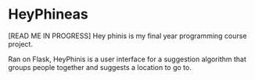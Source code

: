 # HeyPhineas
[READ ME IN PROGRESS]
Hey phinis is my final year programming course project.

Ran on Flask, HeyPhinis is a user interface for a suggestion algorithm that groups people together and suggests a location to go to.
